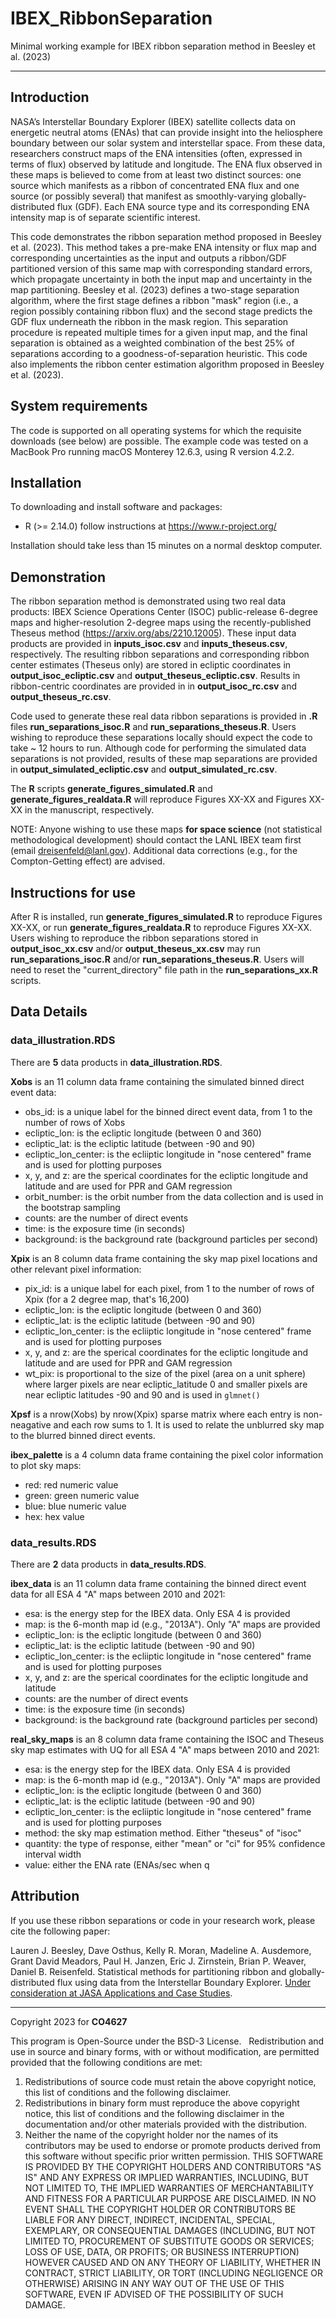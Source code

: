 # IBEX_RibbonSeparation
Minimal working example for IBEX ribbon separation method in Beesley et al. (2023)

---
## Introduction

NASA’s Interstellar Boundary Explorer (IBEX) satellite collects data on energetic neutral atoms (ENAs) that can provide insight into the heliosphere boundary between our solar system and interstellar space. From these data, researchers construct maps of the ENA intensities (often, expressed in terms of flux) observed by latitude and longitude. The ENA flux observed in these maps is believed to come from at least two distinct sources: one source which manifests as a ribbon of concentrated ENA flux and one source (or possibly several) that manifest as smoothly-varying globally-distributed flux (GDF). Each ENA source type and its corresponding ENA intensity map is of separate scientific interest.

This code demonstrates the ribbon separation method proposed in Beesley et al. (2023). This method takes a pre-make ENA intensity or flux map and corresponding uncertainties as the input and outputs a ribbon/GDF partitioned version of this same map with corresponding standard errors, which propagate uncertainty in both the input map and uncertainty in the map partitioning. Beesley et al. (2023) defines a two-stage separation algorithm, where the first stage defines a ribbon "mask" region (i.e., a region possibly containing ribbon flux) and the second stage predicts the GDF flux underneath the ribbon in the mask region. This separation procedure is repeated multiple times for a given input map, and the final separation is obtained as a weighted combination of the best 25% of separations according to a goodness-of-separation heuristic. This code also implements the ribbon center estimation algorithm proposed in Beesley et al. (2023).

## System requirements

The code is supported on all operating systems for which the requisite downloads (see below) are possible. The example code was tested on a MacBook Pro running macOS Monterey 12.6.3, using R version 4.2.2.

## Installation

To downloading and install software and packages:
 - R (>= 2.14.0) follow instructions at https://www.r-project.org/

Installation should take less than 15 minutes on a normal desktop computer.

## Demonstration

The ribbon separation method is demonstrated using two real data products: IBEX Science Operations Center (ISOC) public-release 6-degree maps and higher-resolution 2-degree maps using the recently-published Theseus method (https://arxiv.org/abs/2210.12005). These input data products are provided in **inputs_isoc.csv** and **inputs_theseus.csv**, respectively. The resulting ribbon separations and corresponding ribbon center estimates (Theseus only) are stored in ecliptic coordinates in **output_isoc_ecliptic.csv** and **output_theseus_ecliptic.csv**. Results in ribbon-centric coordinates are provided in in **output_isoc_rc.csv** and **output_theseus_rc.csv**. 

Code used to generate these real data ribbon separations is provided in **.R** files **run_separations_isoc.R** and **run_separations_theseus.R**. Users wishing to reproduce these separations locally should expect the code to take ~ 12 hours to run. Although code for performing the simulated data separations is not provided, results of these map separations are provided in **output_simulated_ecliptic.csv** and **output_simulated_rc.csv**. 

The **R** scripts **generate_figures_simulated.R** and **generate_figures_realdata.R** will reproduce Figures XX-XX and Figures XX-XX in the manuscript, respectively. 

NOTE: Anyone wishing to use these maps **for space science** (not statistical methodological development) should contact the LANL IBEX team first (email dreisenfeld@lanl.gov). Additional data corrections (e.g., for the Compton-Getting effect) are advised.

## Instructions for use

After R is installed, run **generate_figures_simulated.R** to reproduce Figures XX-XX, or run **generate_figures_realdata.R** to reproduce Figures XX-XX. Users wishing to reproduce the ribbon separations stored in **output_isoc_xx.csv** and/or **output_theseus_xx.csv** may run **run_separations_isoc.R** and/or **run_separations_theseus.R**. Users will need to reset the "current_directory" file path in the **run_separations_xx.R** scripts. 

## Data Details

### data_illustration.RDS

There are **5** data products in **data_illustration.RDS**.

**Xobs** is an 11 column data frame containing the simulated binned direct event data:
- obs_id: is a unique label for the binned direct event data, from 1 to the number of rows of Xobs
- ecliptic_lon: is the ecliptic longitude (between 0 and 360)
- ecliptic_lat: is the ecliptic latitude (between -90 and 90)
- ecliptic_lon_center: is the ecliiptic longitude in "nose centered" frame and is used for plotting purposes
- x, y, and z: are the sperical coordinates for the ecliptic longitude and latitude and are used for PPR and GAM regression
- orbit_number: is the orbit number from the data collection and is used in the bootstrap sampling
- counts: are the number of direct events
- time: is the exposure time (in seconds)
- background: is the background rate (background particles per second)

**Xpix** is an 8 column data frame containing the sky map pixel locations and other relevant pixel information:
- pix_id: is a unique label for each pixel, from 1 to the number of rows of Xpix (for a 2 degree map, that's 16,200)
- ecliptic_lon: is the ecliptic longitude (between 0 and 360)
- ecliptic_lat: is the ecliptic latitude (between -90 and 90)
- ecliptic_lon_center: is the ecliiptic longitude in "nose centered" frame and is used for plotting purposes
- x, y, and z: are the sperical coordinates for the ecliptic longitude and latitude and are used for PPR and GAM regression
- wt_pix: is proportional to the size of the pixel (area on a unit sphere) where larger pixels are near ecliptic_latitude 0 and smaller pixels are near ecliptic latitudes -90 and 90 and is used in `glmnet()`

**Xpsf** is a nrow(Xobs) by nrow(Xpix) sparse matrix where each entry is non-neagative and each row sums to 1. It is used to relate the unblurred sky map to the blurred binned direct events.

**ibex_palette** is a 4 column data frame containing the pixel color information to plot sky maps:
- red: red numeric value
- green: green numeric value
- blue: blue numeric value
- hex: hex value

### data_results.RDS 

There are **2** data products in **data_results.RDS**.

**ibex_data** is an 11 column data frame containing the binned direct event data for all ESA 4 "A" maps between 2010 and 2021:
- esa: is the energy step for the IBEX data. Only ESA 4 is provided
- map: is the 6-month map id (e.g., "2013A"). Only "A" maps are provided
- ecliptic_lon: is the ecliptic longitude (between 0 and 360)
- ecliptic_lat: is the ecliptic latitude (between -90 and 90)
- ecliptic_lon_center: is the ecliiptic longitude in "nose centered" frame and is used for plotting purposes
- x, y, and z: are the sperical coordinates for the ecliptic longitude and latitude
- counts: are the number of direct events
- time: is the exposure time (in seconds)
- background: is the background rate (background particles per second)

**real_sky_maps** is an 8 column data frame containing the ISOC and Theseus sky map estimates with UQ for all ESA 4 "A" maps between 2010 and 2021:
- esa: is the energy step for the IBEX data. Only ESA 4 is provided
- map: is the 6-month map id (e.g., "2013A"). Only "A" maps are provided
- ecliptic_lon: is the ecliptic longitude (between 0 and 360)
- ecliptic_lat: is the ecliptic latitude (between -90 and 90)
- ecliptic_lon_center: is the ecliiptic longitude in "nose centered" frame and is used for plotting purposes
- method: the sky map estimation method. Either "theseus" of "isoc"
- quantity: the type of response, either "mean" or "ci" for 95% confidence interval width
- value: either the ENA rate (ENAs/sec when q

  
## Attribution

If you use these ribbon separations or code in your research work, please cite the following paper:

Lauren J. Beesley, Dave Osthus, Kelly R. Moran, Madeline A. Ausdemore, Grant David Meadors, Paul H. Janzen, Eric J. Zirnstein, Brian P. Weaver, Daniel B. Reisenfeld. Statistical methods for partitioning ribbon and globally-distributed flux using data from the Interstellar Boundary Explorer. [Under consideration at JASA Applications and Case Studies](https://arxiv.org/abs/2302.03089).

---
Copyright 2023 for **CO4627**

This program is Open-Source under the BSD-3 License.
 
Redistribution and use in source and binary forms, with or without modification, are permitted provided that the following conditions are met:
1. Redistributions of source code must retain the above copyright notice, this list of conditions and
the following disclaimer.
2. Redistributions in binary form must reproduce the above copyright notice, this list of conditions
and the following disclaimer in the documentation and/or other materials provided with the
distribution.
3. Neither the name of the copyright holder nor the names of its contributors may be used to endorse
or promote products derived from this software without specific prior written permission.
THIS SOFTWARE IS PROVIDED BY THE COPYRIGHT HOLDERS AND CONTRIBUTORS "AS
IS" AND ANY EXPRESS OR IMPLIED WARRANTIES, INCLUDING, BUT NOT LIMITED TO, THE
IMPLIED WARRANTIES OF MERCHANTABILITY AND FITNESS FOR A PARTICULAR
PURPOSE ARE DISCLAIMED. IN NO EVENT SHALL THE COPYRIGHT HOLDER OR
CONTRIBUTORS BE LIABLE FOR ANY DIRECT, INDIRECT, INCIDENTAL, SPECIAL,
EXEMPLARY, OR CONSEQUENTIAL DAMAGES (INCLUDING, BUT NOT LIMITED TO,
PROCUREMENT OF SUBSTITUTE GOODS OR SERVICES; LOSS OF USE, DATA, OR PROFITS;
OR BUSINESS INTERRUPTION) HOWEVER CAUSED AND ON ANY THEORY OF LIABILITY,
WHETHER IN CONTRACT, STRICT LIABILITY, OR TORT (INCLUDING NEGLIGENCE OR
OTHERWISE) ARISING IN ANY WAY OUT OF THE USE OF THIS SOFTWARE, EVEN IF
ADVISED OF THE POSSIBILITY OF SUCH DAMAGE.
